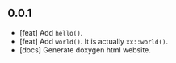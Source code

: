 ## 0.0.1
- [feat] Add `hello()`.
- [feat] Add `world()`. It is actually `xx::world()`.
- [docs] Generate doxygen html website.